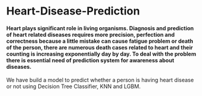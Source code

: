 # Heart-Disease-Prediction
#### Heart plays significant role in living organisms. Diagnosis and prediction of heart related diseases requires more precision, perfection and correctness because a little mistake can cause fatigue problem or death of the person, there are numerous death cases related to heart and their counting is increasing exponentially day by day. To deal with the problem there is essential need of prediction system for awareness about diseases.
We have build a model to predict whether a person is having heart disease or not using Decision Tree Classifier, KNN and LGBM.
